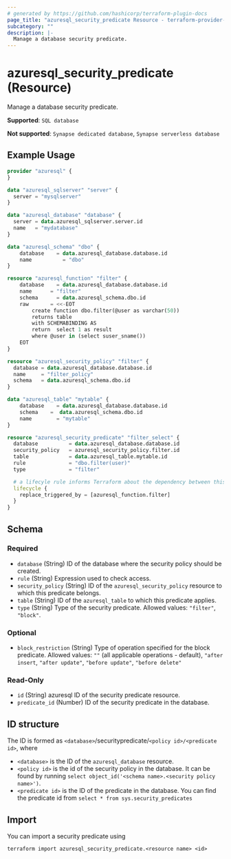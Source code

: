 ```yaml
---
# generated by https://github.com/hashicorp/terraform-plugin-docs
page_title: "azuresql_security_predicate Resource - terraform-provider-azuresql"
subcategory: ""
description: |-
  Manage a database security predicate.
---
```


# azuresql_security_predicate (Resource)

 Manage a database security predicate.


**Supported**: `SQL database` 

**Not supported**: `Synapse dedicated database`, `Synapse serverless database`


## Example Usage

```terraform
provider "azuresql" {
}

data "azuresql_sqlserver" "server" {
  server = "mysqlserver"
}

data "azuresql_database" "database" {
  server = data.azuresql_sqlserver.server.id
  name   = "mydatabase"
}

data "azuresql_schema" "dbo" {
    database 	= data.azuresql_database.database.id
    name 		  = "dbo"
}

resource "azuresql_function" "filter" {
    database 	= data.azuresql_database.database.id
    name      = "filter"
    schema		= data.azuresql_schema.dbo.id
    raw       = <<-EOT
        create function dbo.filter(@user as varchar(50))
        returns table 
        with SCHEMABINDING AS
        return  select 1 as result
        where @user in (select suser_sname())
    EOT
}

resource "azuresql_security_policy" "filter" {
  database = data.azuresql_database.database.id
  name     = "filter_policy"
  schema   = data.azuresql_schema.dbo.id
}

data "azuresql_table" "mytable" {
    database 	= data.azuresql_database.database.id
    schema    =  data.azuresql_schema.dbo.id
    name     	= "mytable"
}

resource "azuresql_security_predicate" "filter_select" {
  database          = data.azuresql_database.database.id
  security_policy   = azuresql_security_policy.filter.id
  table             = data.azuresql_table.mytable.id
  rule              = "dbo.filter(user)"
  type              = "filter"

  # a lifecyle rule informs Terraform about the dependency between this predicate and the function
  lifecycle {
    replace_triggered_by = [azuresql_function.filter]
  }
}
```

<!-- schema generated by tfplugindocs -->
## Schema

### Required
- `database` (String) ID of the database where the security policy should be created.
- `rule` (String) Expression used to check access.
- `security_policy` (String) ID of the `azuresql_security_policy` resource to which this predicate belongs.
- `table` (String) ID of the `azuresql_table` to which this predicate applies.
- `type` (String) Type of the security predicate. Allowed values: `"filter"`, `"block"`.

### Optional

- `block_restriction` (String) Type of operation specified for the block predicate. Allowed values: `""` (all applicable operations - default), `"after insert`, `"after update"`, `"before update"`, `"before delete"`

### Read-Only

- `id` (String) azuresql ID of the security predicate resource.
- `predicate_id` (Number) ID of the security predicate in the database.

## ID structure

The ID is formed as `<database>`/securitypredicate/`<policy id>/<predicate id>`, where
* `<database>` is the ID of the `azuresql_database` resource.
* `<policy id>` is the id of the security policy in the database. It can be found by running `select object_id('<schema name>.<security policy name>')`.
* `<predicate id>` is the ID of the predicate in the database. You can find the predicate id from `select * from sys.security_predicates`

## Import

You can import a security predicate using 

```terraform import azuresql_security_predicate.<resource name> <id>```